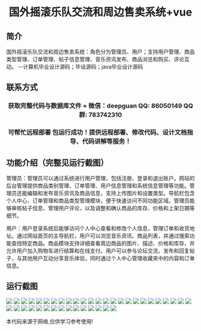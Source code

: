 <p><h1 align="center">国外摇滚乐队交流和周边售卖系统+vue</h1></p>

## 简介
国外摇滚乐队交流和周边售卖系统：角色分为管理员、用户；支持用户管理、商品类型管理、订单管理、帖子信息管理、音乐资讯发布、商品浏览和购买、评论互动。    --计算机毕业设计源码；毕设源码；java毕业设计源码


## 联系方式
<p><h3 align="center">获取完整代码与数据库文件 + 微信：deepguan QQ: 86050149 QQ群: 783742310</h3></p>
<p><h3 align="center">可帮忙远程部署 包运行成功！提供远程部署、修改代码、设计文档指导、代码讲解等服务！</h3></p>

## 功能介绍（完整见运行截图）
管理员：管理员可以通过系统进行用户管理，包括注册、登录和退出账户。网站的后台管理提供商品类别管理、订单管理、用户信息管理和系统信息管理等功能。管理员还能编辑和发布音乐资讯及商品信息，支持上传图片和设置类型。导航栏包含个人中心、订单管理和商品类型管理模块，便于快速访问不同功能区域。管理员能够审核帖子信息、管理用户评论，以及调整和确认商品的库存、价格和上架日期等细节。

用户：用户登录系统后能够访问个人中心查看和修改个人信息，管理订单和收货地址。通过网站首页的主导航栏，用户可以浏览音乐资讯、商品列表，并通过搜索功能查找特定商品。商品模块支持详细查看周边商品的图片、描述、价格和库存，并允许用户加入购物车进行结算和在线支付。用户可以参与论坛交流，发布和回复帖子，与其他用户互动分享音乐体验，同时通过个人中心管理收藏夹中的内容和订单信息。


## 运行截图
![](img/001.jpg)
![](img/002.jpg)
![](img/003.jpg)
![](img/004.jpg)
![](img/005.jpg)
![](img/006.jpg)
![](img/007.jpg)
![](img/008.jpg)
![](img/009.jpg)
![](img/010.jpg)
![](img/011.jpg)
![](img/012.jpg)
![](img/013.jpg)
![](img/014.jpg)
![](img/015.jpg)
![](img/016.jpg)
![](img/017.jpg)
![](img/018.jpg)
![](img/019.jpg)
![](img/020.jpg)
![](img/021.jpg)
![](img/022.jpg)
![](img/023.jpg)
![](img/024.jpg)
![](img/025.jpg)
![](img/026.jpg)
![](img/027.jpg)
![](img/028.jpg)
![](img/029.jpg)
![](img/030.jpg)
![](img/031.jpg)
![](img/032.jpg)
![](img/033.jpg)
![](img/034.jpg)
![](img/035.jpg)
![](img/036.jpg)
![](img/037.jpg)
![](img/038.jpg)
![](img/039.jpg)
![](img/040.jpg)

<p>本代码来源于网络,仅供学习参考使用!</p>
